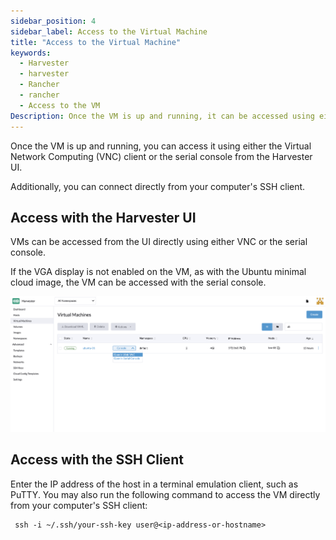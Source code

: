 ```yaml
---
sidebar_position: 4
sidebar_label: Access to the Virtual Machine
title: "Access to the Virtual Machine"
keywords:
  - Harvester
  - harvester
  - Rancher
  - rancher
  - Access to the VM
Description: Once the VM is up and running, it can be accessed using either VNC or the serial console from the Harvester UI.
---
```


<head>
  <link rel="canonical" href="https://docs.harvesterhci.io/v1.1/vm/access-to-the-vm"/>
</head>

Once the VM is up and running, you can access it using either the Virtual Network Computing (VNC) client or the serial console from the Harvester UI.

Additionally, you can connect directly from your computer's SSH client.

## Access with the Harvester UI

VMs can be accessed from the UI directly using either VNC or the serial console.

If the VGA display is not enabled on the VM, as with the Ubuntu minimal cloud image, the VM can be accessed with the serial console.

![](assets/access-to-vm.png)

## Access with the SSH Client

Enter the IP address of the host in a terminal emulation client, such as PuTTY. You may also run the following command to access the VM directly from your computer's SSH client:

```
 ssh -i ~/.ssh/your-ssh-key user@<ip-address-or-hostname>
```

